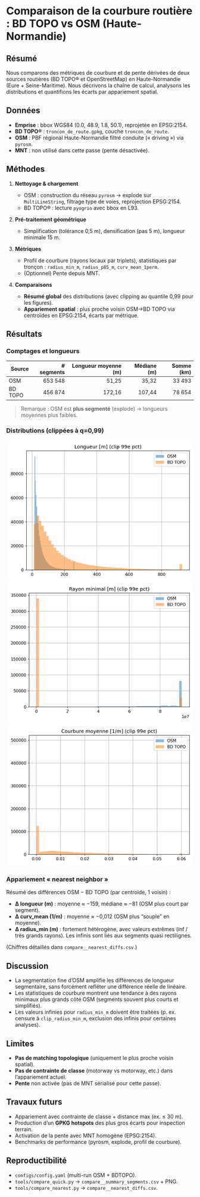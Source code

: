 # Comparaison de la courbure routière : BD TOPO vs OSM (Haute-Normandie)

## Résumé
Nous comparons des métriques de courbure et de pente dérivées de deux sources routières (BD TOPO® et OpenStreetMap) en Haute-Normandie (Eure + Seine-Maritime). Nous décrivons la chaîne de calcul, analysons les distributions et quantifions les écarts par appariement spatial.

## Données
- **Emprise** : bbox WGS84 (0.0, 48.9, 1.8, 50.1), reprojetée en EPSG:2154.
- **BD TOPO®** : `troncon_de_route.gpkg`, couche `troncon_de_route`.
- **OSM** : PBF régional Haute-Normandie filtré conduite (« driving ») via `pyrosm`.
- **MNT** : non utilisé dans cette passe (pente désactivée).

## Méthodes
1. **Nettoyage & chargement**
   - OSM : construction du réseau `pyrosm` → explode sur `MultiLineString`, filtrage type de voies, reprojection EPSG:2154.
   - BD TOPO® : lecture `pyogrio` avec bbox en L93.

2. **Pré-traitement géométrique**
   - Simplification (tolérance 0,5 m), densification (pas 5 m), longueur minimale 15 m.

3. **Métriques**
   - Profil de courbure (rayons locaux par triplets), statistiques par tronçon : `radius_min_m`, `radius_p85_m`, `curv_mean_1perm`.
   - (Optionnel) Pente depuis MNT.

4. **Comparaisons**
   - **Résumé global** des distributions (avec clipping au quantile 0,99 pour les figures).
   - **Appariement spatial** : plus proche voisin OSM→BD TOPO via centroïdes en EPSG:2154, écarts par métrique.

## Résultats

### Comptages et longueurs
| Source | # segments | Longueur moyenne (m) | Médiane (m) | Somme (km) |
|---|---:|---:|---:|---:|
| OSM | 653 548 | 51,25 | 35,32 | 33 493 |
| BD TOPO | 456 874 | 172,16 | 107,44 | 78 654 |

> Remarque : OSM est **plus segmenté** (explode) → longueurs moyennes plus faibles.

### Distributions (clippées à q=0,99)
![](/assets/img/compare__hist_length_m.png)
![](/assets/img/compare__hist_radius_min_m.png)
![](/assets/img/compare__hist_curv_mean_1perm.png)

### Appariement « nearest neighbor »
Résumé des différences OSM − BD TOPO (par centroïde, 1 voisin) :

- **Δ longueur (m)** : moyenne ≈ −159, médiane ≈ −81 (OSM plus court par segment).
- **Δ curv_mean (1/m)** : moyenne ≈ −0,012 (OSM plus “souple” en moyenne).
- **Δ radius_min (m)** : fortement hétérogène, avec valeurs extrêmes (inf / très grands rayons). Les infinis sont liés aux segments quasi rectilignes.

(Chiffres détaillés dans `compare__nearest_diffs.csv`.)

## Discussion
- La segmentation fine d’OSM amplifie les différences de longueur segmentaire, sans forcément refléter une différence réelle de linéaire.
- Les statistiques de courbure montrent une tendance à des rayons minimaux plus grands côté OSM (segments souvent plus courts et simplifiés).
- Les valeurs infinies pour `radius_min_m` doivent être traitées (p. ex. censure à `clip_radius_min_m`, exclusion des infinis pour certaines analyses).

## Limites
- **Pas de matching topologique** (uniquement le plus proche voisin spatial).
- **Pas de contrainte de classe** (motorway vs motorway, etc.) dans l’appariement actuel.
- **Pente** non activée (pas de MNT sérialisé pour cette passe).

## Travaux futurs
- Appariement avec contrainte de classe + distance max (ex. ≤ 30 m).
- Production d’un **GPKG hotspots** des plus gros écarts pour inspection terrain.
- Activation de la pente avec MNT homogène (EPSG:2154).
- Benchmarks de performance (pyrosm, explode, profil de courbure).

## Reproductibilité
- `configs/config.yaml` (multi-run OSM + BDTOPO).
- `tools/compare_quick.py` → `compare__summary_segments.csv` + PNG.
- `tools/compare_nearest.py` → `compare__nearest_diffs.csv`.